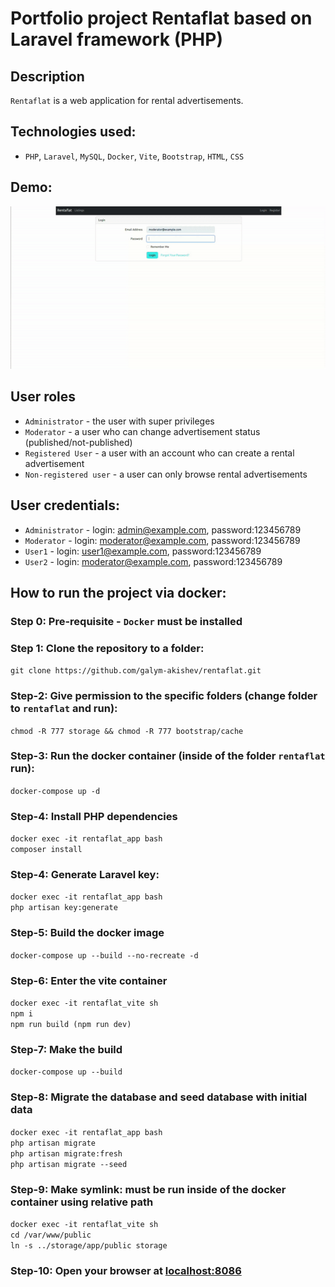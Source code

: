 # Portfolio project Rentaflat based on Laravel framework (PHP)

## Description
`Rentaflat` is a web application for rental advertisements.

## Technologies used:
- `PHP`, `Laravel`, `MySQL`, `Docker`, `Vite`, `Bootstrap`, `HTML`, `CSS`

## Demo:
<img src="/resources/videos/screencast.gif" alt="Demo">

## User roles
- `Administrator` - the user with super privileges
- `Moderator` - a user who can change advertisement status (published/not-published)
- `Registered User` - a user with an account who can create a rental advertisement
- `Non-registered user` - a user can only browse rental advertisements

## User credentials:
- `Administrator` - login: admin@example.com, password:123456789
- `Moderator` - login: moderator@example.com, password:123456789
- `User1` - login: user1@example.com, password:123456789
- `User2` - login: moderator@example.com, password:123456789

## How to run the project via docker:

### Step 0: Pre-requisite - `Docker` must be installed

### Step 1: Clone the repository to a folder:
``` git clone https://github.com/galym-akishev/rentaflat.git ``` 

### Step-2: Give permission to the specific folders (change folder to `rentaflat` and run):
``` chmod -R 777 storage && chmod -R 777 bootstrap/cache ```

### Step-3: Run the docker container (inside of the folder `rentaflat` run):
``` docker-compose up -d ```

### Step-4: Install PHP dependencies
``` docker exec -it rentaflat_app bash ``` <br>
``` composer install ```

### Step-4: Generate Laravel key:
``` docker exec -it rentaflat_app bash ``` <br>
``` php artisan key:generate ```

### Step-5: Build the docker image
``` docker-compose up --build --no-recreate -d ```

### Step-6: Enter the vite container
``` docker exec -it rentaflat_vite sh ``` <br>
``` npm i ``` <br>
``` npm run build (npm run dev) ``` <br>

### Step-7: Make the build
``` docker-compose up --build ```

### Step-8: Migrate the database and seed database with initial data
``` docker exec -it rentaflat_app bash ``` <br>
``` php artisan migrate ``` <br>
``` php artisan migrate:fresh ``` <br>
``` php artisan migrate --seed ``` <br>

### Step-9: Make symlink: must be run inside of the docker container using relative path
``` docker exec -it rentaflat_vite sh ``` <br>
``` cd /var/www/public ``` <br>
``` ln -s ../storage/app/public storage ```

### Step-10: Open your browser at [localhost:8086](http://localhost:8086)
